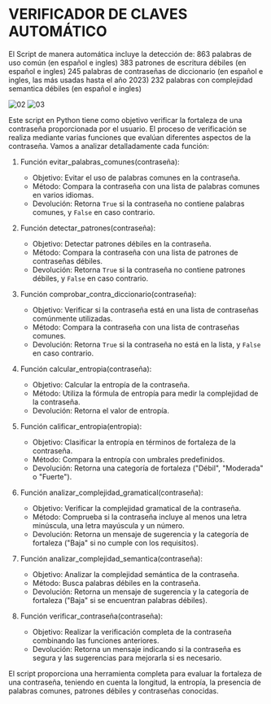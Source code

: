 # VERIFICADOR DE CLAVES AUTOMÁTICO
El Script de manera automática incluye la detección de:
863 palabras de uso común (en español e ingles)
383 patrones de escritura débiles (en español e ingles)
245 palabras de contraseñas de diccionario (en español e ingles, las más usadas hasta el año 2023)
232 palabras con complejidad semantica débiles (en español e ingles)


![02](https://github.com/marcoscunioli/verificador_de_claves/assets/158846893/cf7bb235-1e1b-4585-b64d-a6ea43df272e)
![03](https://github.com/marcoscunioli/verificador_de_claves/assets/158846893/695d21d0-b8bc-4e9b-8971-2fdaae1d7876)


Este script en Python tiene como objetivo verificar la fortaleza de una contraseña proporcionada por el usuario.
El proceso de verificación se realiza mediante varias funciones que evalúan diferentes aspectos de la contraseña. Vamos a analizar detalladamente cada función:

1. Función evitar_palabras_comunes(contraseña):
   - Objetivo: Evitar el uso de palabras comunes en la contraseña.
   - Método: Compara la contraseña con una lista de palabras comunes en varios idiomas.
   - Devolución: Retorna `True` si la contraseña no contiene palabras comunes, y `False` en caso contrario.

2. Función detectar_patrones(contraseña):
   - Objetivo: Detectar patrones débiles en la contraseña.
   - Método: Compara la contraseña con una lista de patrones de contraseñas débiles.
   - Devolución: Retorna `True` si la contraseña no contiene patrones débiles, y `False` en caso contrario.

3. Función comprobar_contra_diccionario(contraseña):
   - Objetivo: Verificar si la contraseña está en una lista de contraseñas comúnmente utilizadas.
   - Método: Compara la contraseña con una lista de contraseñas comunes.
   - Devolución: Retorna `True` si la contraseña no está en la lista, y `False` en caso contrario.

4. Función calcular_entropia(contraseña):
   - Objetivo: Calcular la entropía de la contraseña.
   - Método: Utiliza la fórmula de entropía para medir la complejidad de la contraseña.
   - Devolución: Retorna el valor de entropía.

5. Función calificar_entropia(entropia):
   - Objetivo: Clasificar la entropía en términos de fortaleza de la contraseña.
   - Método: Compara la entropía con umbrales predefinidos.
   - Devolución: Retorna una categoría de fortaleza ("Débil", "Moderada" o "Fuerte").

6. Función analizar_complejidad_gramatical(contraseña):
   - Objetivo: Verificar la complejidad gramatical de la contraseña.
   - Método: Comprueba si la contraseña incluye al menos una letra minúscula, una letra mayúscula y un número.
   - Devolución: Retorna un mensaje de sugerencia y la categoría de fortaleza ("Baja" si no cumple con los requisitos).

7. Función analizar_complejidad_semantica(contraseña):
   - Objetivo: Analizar la complejidad semántica de la contraseña.
   - Método: Busca palabras débiles en la contraseña.
   - Devolución: Retorna un mensaje de sugerencia y la categoría de fortaleza ("Baja" si se encuentran palabras débiles).

8. Función verificar_contraseña(contraseña):
   - Objetivo: Realizar la verificación completa de la contraseña combinando las funciones anteriores.
   - Devolución: Retorna un mensaje indicando si la contraseña es segura y las sugerencias para mejorarla si es necesario.
     
El script proporciona una herramienta completa para evaluar la fortaleza de una contraseña, teniendo en cuenta la longitud,
la entropía, la presencia de palabras comunes, patrones débiles y contraseñas conocidas.
